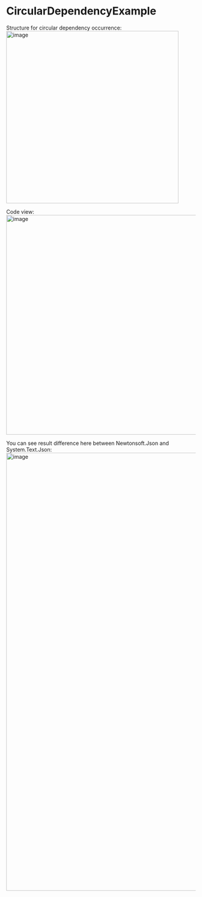 # CircularDependencyExample

Structure for circular dependency occurrence:
<img width="458" alt="image" src="https://github.com/user-attachments/assets/19cc860f-d004-4bcd-96ce-c939530cc7c7">


Code view:
<img width="584" alt="image" src="https://github.com/user-attachments/assets/e11b2a85-5d8e-4e0b-8204-0dc5e173c116">


You can see result difference here between Newtonsoft.Json and System.Text.Json:
<img width="1164" alt="image" src="https://github.com/user-attachments/assets/051e6fdc-aeea-4d82-b4a7-41479b605be7">
